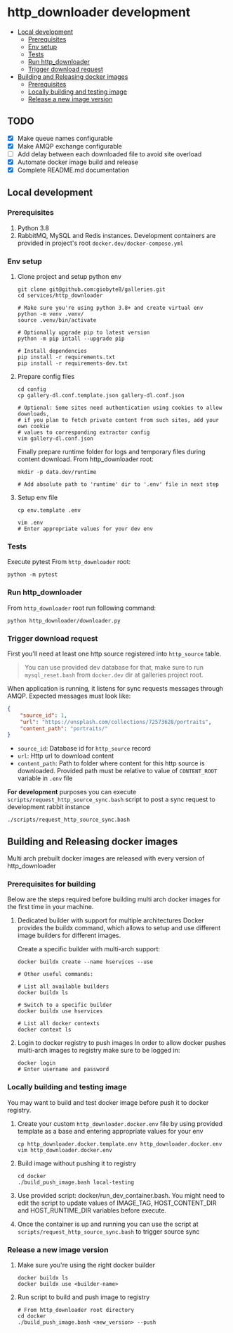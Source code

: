 # http_downloader development

- [Local development](#local-development)
   - [Prerequisites](#prerequisites)
   - [Env setup](#env-setup)
   - [Tests](#tests)
   - [Run http_downloader](#run-httpdownloader)
   - [Trigger download request](#trigger-download-request)
- [Building and Releasing docker images](#building-and-releasing-docker-images)
   - [Prerequisites](#prerequisites-for-building)
   - [Locally building and testing image](#locally-building-and-testing-image)
   - [Release a new image version](#release-a-new-image-version)


## TODO
- [x] Make queue names configurable
- [x] Make AMQP exchange configurable
- [ ] Add delay between each downloaded file to avoid site overload
- [x] Automate docker image build and release
- [x] Complete README.md documentation

## Local development

### Prerequisites

1. Python 3.8
2. RabbitMQ, MySQL and Redis instances.
   Development containers are provided in project's root
   `docker.dev/docker-compose.yml`

### Env setup
1. Clone project and setup python env
   ```shell
   git clone git@github.com:giobyte8/galleries.git
   cd services/http_downloader

   # Make sure you're using python 3.8+ and create virtual env
   python -m venv .venv/
   source .venv/bin/activate

   # Optionally upgrade pip to latest version
   python -m pip intall --upgrade pip

   # Install dependencies
   pip install -r requirements.txt
   pip install -r requirements-dev.txt
   ```
2. Prepare config files
   ```shell
   cd config
   cp gallery-dl.conf.template.json gallery-dl.conf.json

   # Optional: Some sites need authentication using cookies to allow downloads,
   # if you plan to fetch private content from such sites, add your own cookie
   # values to corresponding extractor config
   vim gallery-dl.conf.json
   ```

   Finally prepare runtime folder for logs and temporary files during content
   download. From http_downloader root:
   ```shell
   mkdir -p data.dev/runtime

   # Add absolute path to 'runtime' dir to '.env' file in next step
   ```

3. Setup env file
   ```shell
   cp env.template .env

   vim .env
   # Enter appropriate values for your dev env
   ```

### Tests
Execute pytest From `http_downloader` root:
```shell
python -m pytest
```

### Run http_downloader
From `http_downloader` root run following command:

```shell
python http_downloader/downloader.py
```

### Trigger download request
First you'll need at least one http source registered into `http_source` table.

> You can use provided dev database for that, make sure to run
> `mysql_reset.bash` from `docker.dev` dir at galleries project root.

When application is running, it listens for sync requests messages through
AMQP. Expected messages must look like:

```json
{
    "source_id": 1,
    "url": "https://unsplash.com/collections/72573628/portraits",
    "content_path": "portraits/"
}
```

- `source_id`: Database id for `http_source` record
- `url`: Http url to download content
- `content_path`: Path to folder where content for this http source is
  downloaded. Provided path must be relative to value of `CONTENT_ROOT`
  variable in `.env` file

**For development** purposes you can execute
`scripts/request_http_source_sync.bash` script to post a sync request to
development rabbit instance

```shell
./scripts/request_http_source_sync.bash
```

## Building and Releasing docker images
Multi arch prebuilt docker images are released with every version of http_downloader

### Prerequisites for building
Below are the steps required before building multi arch docker images for the
first time in your machine.

1. Dedicated builder with support for multiple architectures
   Docker provides the buildx command, which allows to setup and use different
   image builders for different images.

   Create a specific builder with multi-arch support:
   ```shell
   docker buildx create --name hservices --use

   # Other useful commands:

   # List all available builders
   docker buildx ls

   # Switch to a specific builder
   docker buildx use hservices

   # List all docker contexts
   docker context ls
   ```

2. Login to docker registry to push images
   In order to allow docker pushes multi-arch images to registry make sure
   to be logged in:

   ```shell
   docker login
   # Enter username and password
   ```

### Locally building and testing image
You may want to build and test docker image before push it to docker registry.

1. Create your custom `http_downloader.docker.env` file by using provided
   template as a base and entering appropriate values for your env

   ```shell
   cp http_downloader.docker.template.env http_downloader.docker.env
   vim http_downloader.docker.env
   ```
2. Build image without pushing it to registry
   ```shell
   cd docker
   ./build_push_image.bash local-testing
   ```
3. Use provided script: docker/run_dev_container.bash. You might need to edit
   the script to update values of IMAGE_TAG, HOST_CONTENT_DIR and
   HOST_RUNTIME_DIR variables before execute.
4. Once the container is up and running you can use the script at
   `scripts/request_http_source_sync.bash` to trigger source sync

### Release a new image version

1. Make sure you're using the right docker builder
   ```shell
   docker buildx ls
   docker buildx use <builder-name>
   ```
2. Run script to build and push image to registry
   ```shell
   # From http_downloader root directory
   cd docker
   ./build_push_image.bash <new_version> --push
   ```
